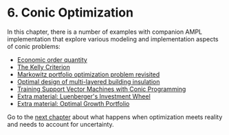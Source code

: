 # 6. Conic Optimization

In this chapter, there is a number of examples with companion AMPL implementation that explore various modeling and implementation aspects of conic problems:

* [Economic order quantity](economic-order-quantity.ipynb)
* [The Kelly Criterion](kelly-criterion.ipynb)
* [Markowitz portfolio optimization problem revisited](markowitz_portfolio_revisited.ipynb)
* [Optimal design of multi-layered building insulation](building-insulation.ipynb)
* [Training Support Vector Machines with Conic Programming](svm-conic.ipynb)
* [Extra material: Luenberger's Investment Wheel](investment-wheel.ipynb)
* [Extra material: Optimal Growth Portfolio](optimal-growth-portfolios.ipynb)

Go to the [next chapter](../07/07.00.md) about what happens when optimization meets reality and needs to account for uncertainty.